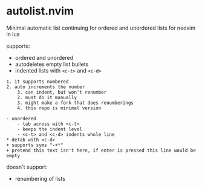 # autolist.nvim
Minimal automatic list continuing for ordered and unordered lists for neovim in lua

supports:
* ordered and unordered
* autodeletes empty list bullets
* indented lists with `<c-t>` and `<c-d>`
```
1. it supports numbered
2. auto increments the number
	3. can indent, but won't renumber
	2. must do it manually
	3. might make a fork that does renumberings
	4. this repo is minimal version

- unordered
	- tab across with <c-t>
	- keeps the indent level
	- <c-t> and <c-d> indents whole line
* detab with <c-d>
+ supports syms "-+*"
+ pretend this text isn't here, if enter is pressed this line would be empty
```

doesn't support:
* renumbering of lists
